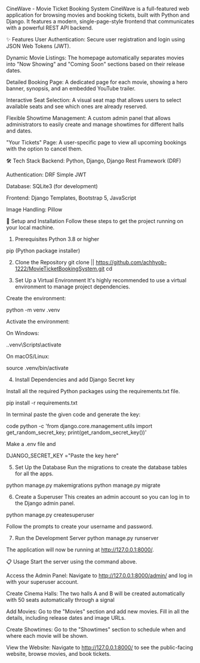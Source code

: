 CineWave - Movie Ticket Booking System
CineWave is a full-featured web application for browsing movies and booking tickets, built with Python and Django. It features a modern, single-page-style frontend that communicates with a powerful REST API backend.

✨ Features
User Authentication: Secure user registration and login using JSON Web Tokens (JWT).

Dynamic Movie Listings: The homepage automatically separates movies into "Now Showing" and "Coming Soon" sections based on their release dates.

Detailed Booking Page: A dedicated page for each movie, showing a hero banner, synopsis, and an embedded YouTube trailer.

Interactive Seat Selection: A visual seat map that allows users to select available seats and see which ones are already reserved.

Flexible Showtime Management: A custom admin panel that allows administrators to easily create and manage showtimes for different halls and dates.

"Your Tickets" Page: A user-specific page to view all upcoming bookings with the option to cancel them.

🛠️ Tech Stack
Backend: Python, Django, Django Rest Framework (DRF)

Authentication: DRF Simple JWT

Database: SQLite3 (for development)

Frontend: Django Templates, Bootstrap 5, JavaScript

Image Handling: Pillow

🚀 Setup and Installation
Follow these steps to get the project running on your local machine.

1. Prerequisites
Python 3.8 or higher

pip (Python package installer)

2. Clone the Repository
git clone <your-repository-url> || https://github.com/achhyob-1222/MovieTicketBookingSystem.git
cd <your-project-directory>


3. Set Up a Virtual Environment 
It's highly recommended to use a virtual environment to manage project dependencies.

Create the environment:

python -m venv .venv


Activate the environment:

On Windows:

.\.venv\Scripts\activate


On macOS/Linux:

source .venv/bin/activate


4. Install Dependencies and add Django Secret key


Install all the required Python packages using the requirements.txt file.

pip install -r requirements.txt

In terminal paste the given code and generate the key:

code
python -c 'from django.core.management.utils import get_random_secret_key; print(get_random_secret_key())'

Make a .env file and 

DJANGO_SECRET_KEY ="Paste the key here"


5. Set Up the Database
Run the migrations to create the database tables for all the apps.

python manage.py makemigrations
python manage.py migrate


6. Create a Superuser
This creates an admin account so you can log in to the Django admin panel.

python manage.py createsuperuser


Follow the prompts to create your username and password.

7. Run the Development Server
python manage.py runserver


The application will now be running at http://127.0.0.1:8000/.

📋 Usage
Start the server using the command above.

Access the Admin Panel: Navigate to http://127.0.0.1:8000/admin/ and log in with your superuser account.

Create Cinema Halls: The two halls A and B will be created automatically with 50 seats automatically through a signal

Add Movies: Go to the "Movies" section and add new movies. Fill in all the details, including release dates and image URLs.

Create Showtimes: Go to the "Showtimes" section to schedule when and where each movie will be shown.

View the Website: Navigate to http://127.0.0.1:8000/ to see the public-facing website, browse movies, and book tickets.